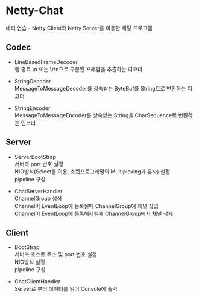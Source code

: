 # Netty-Chat
네티 연습 - Netty Client와 Netty Server를 이용한 채팅 프로그램

## Codec

- LineBasedFrameDecoder  
  행 종료 \n 또는 \r\n으로 구분된 프레임을 추출하는 디코더

- StringDecoder  
  MessageToMessageDecoder를 상속받는 ByteBuf를 String으로 변환하는 디코더

- StringEncoder  
  MessageToMessageEncoder를 상속받는 String을 CharSequence로 변환하는 인코더


## Server

- ServerBootStrap  
  서버측 port 번호 설정  
  NIO방식(Select를 이용, 소켓프로그래밍의 Multiplexing과 유사) 설정  
  pipeline 구성

- ChatServerHandler  
  ChannelGroup 생성  
  Channel이 EventLoop에 등록될때 ChannelGroup에 채널 삽입  
  Channel이 EventLoop에 등록해제될때 ChannelGroup에서 채널 삭제  

## Client

- BootStrap  
  서버측 호스트 주소 및 port 번호 설정  
  NIO방식 설정  
  pipeline 구성  
  
- ChatClientHandler  
  Server로 부터 데이터를 읽어 Console에 출력  
